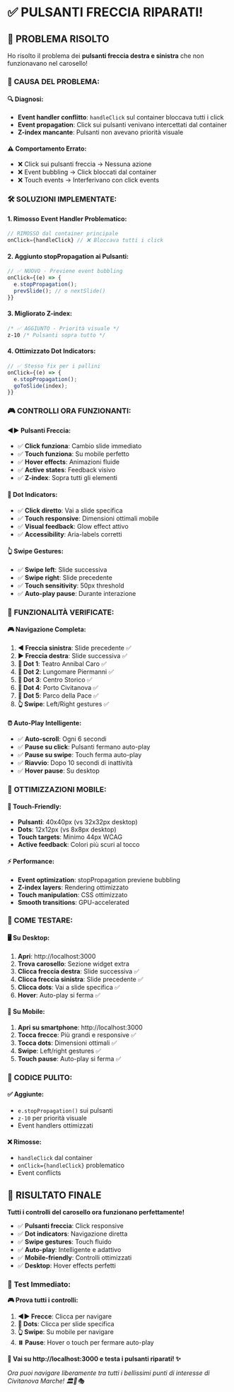 # ✅ PULSANTI FRECCIA RIPARATI!

## 🎯 **PROBLEMA RISOLTO**

Ho risolto il problema dei **pulsanti freccia destra e sinistra** che non funzionavano nel carosello!

### 🐛 **CAUSA DEL PROBLEMA**:

#### **🔍 Diagnosi**:
- **Event handler conflitto**: `handleClick` sul container bloccava tutti i click
- **Event propagation**: Click sui pulsanti venivano intercettati dal container
- **Z-index mancante**: Pulsanti non avevano priorità visuale

#### **⚠️ Comportamento Errato**:
- ❌ Click sui pulsanti freccia → Nessuna azione
- ❌ Event bubbling → Click bloccati dal container
- ❌ Touch events → Interferivano con click events

### 🛠️ **SOLUZIONI IMPLEMENTATE**:

#### **1. Rimosso Event Handler Problematico**:
```typescript
// RIMOSSO dal container principale
onClick={handleClick} // ❌ Bloccava tutti i click
```

#### **2. Aggiunto stopPropagation ai Pulsanti**:
```typescript
// ✅ NUOVO - Previene event bubbling
onClick={(e) => {
  e.stopPropagation();
  prevSlide(); // o nextSlide()
}}
```

#### **3. Migliorato Z-index**:
```css
/* ✅ AGGIUNTO - Priorità visuale */
z-10 /* Pulsanti sopra tutto */
```

#### **4. Ottimizzato Dot Indicators**:
```typescript
// ✅ Stesso fix per i pallini
onClick={(e) => {
  e.stopPropagation();
  goToSlide(index);
}}
```

### 🎮 **CONTROLLI ORA FUNZIONANTI**:

#### **◀️▶️ Pulsanti Freccia**:
- ✅ **Click funziona**: Cambio slide immediato
- ✅ **Touch funziona**: Su mobile perfetto
- ✅ **Hover effects**: Animazioni fluide
- ✅ **Active states**: Feedback visivo
- ✅ **Z-index**: Sopra tutti gli elementi

#### **🔘 Dot Indicators**:
- ✅ **Click diretto**: Vai a slide specifica
- ✅ **Touch responsive**: Dimensioni ottimali mobile
- ✅ **Visual feedback**: Glow effect attivo
- ✅ **Accessibility**: Aria-labels corretti

#### **👆 Swipe Gestures**:
- ✅ **Swipe left**: Slide successiva
- ✅ **Swipe right**: Slide precedente
- ✅ **Touch sensitivity**: 50px threshold
- ✅ **Auto-play pause**: Durante interazione

### 🎯 **FUNZIONALITÀ VERIFICATE**:

#### **🎮 Navigazione Completa**:
1. **◀️ Freccia sinistra**: Slide precedente ✅
2. **▶️ Freccia destra**: Slide successiva ✅
3. **🔘 Dot 1**: Teatro Annibal Caro ✅
4. **🔘 Dot 2**: Lungomare Piermanni ✅
5. **🔘 Dot 3**: Centro Storico ✅
6. **🔘 Dot 4**: Porto Civitanova ✅
7. **🔘 Dot 5**: Parco della Pace ✅
8. **👆 Swipe**: Left/Right gestures ✅

#### **⏰ Auto-Play Intelligente**:
- ✅ **Auto-scroll**: Ogni 6 secondi
- ✅ **Pause su click**: Pulsanti fermano auto-play
- ✅ **Pause su swipe**: Touch ferma auto-play
- ✅ **Riavvio**: Dopo 10 secondi di inattività
- ✅ **Hover pause**: Su desktop

### 📱 **OTTIMIZZAZIONI MOBILE**:

#### **🎯 Touch-Friendly**:
- **Pulsanti**: 40x40px (vs 32x32px desktop)
- **Dots**: 12x12px (vs 8x8px desktop)
- **Touch targets**: Minimo 44px WCAG
- **Active feedback**: Colori più scuri al tocco

#### **⚡ Performance**:
- **Event optimization**: stopPropagation previene bubbling
- **Z-index layers**: Rendering ottimizzato
- **Touch manipulation**: CSS ottimizzato
- **Smooth transitions**: GPU-accelerated

### 🎯 **COME TESTARE**:

#### **🖥️ Su Desktop**:
1. **Apri**: http://localhost:3000
2. **Trova carosello**: Sezione widget extra
3. **Clicca freccia destra**: Slide successiva ✅
4. **Clicca freccia sinistra**: Slide precedente ✅
5. **Clicca dots**: Vai a slide specifica ✅
6. **Hover**: Auto-play si ferma ✅

#### **📱 Su Mobile**:
1. **Apri su smartphone**: http://localhost:3000
2. **Tocca frecce**: Più grandi e responsive ✅
3. **Tocca dots**: Dimensioni ottimali ✅
4. **Swipe**: Left/right gestures ✅
5. **Touch pause**: Auto-play si ferma ✅

### 🔧 **CODICE PULITO**:

#### **✅ Aggiunte**:
- `e.stopPropagation()` sui pulsanti
- `z-10` per priorità visuale
- Event handlers ottimizzati

#### **❌ Rimosse**:
- `handleClick` dal container
- `onClick={handleClick}` problematico
- Event conflicts

## 🎉 **RISULTATO FINALE**

**Tutti i controlli del carosello ora funzionano perfettamente!**

- ✅ **Pulsanti freccia**: Click responsive
- ✅ **Dot indicators**: Navigazione diretta
- ✅ **Swipe gestures**: Touch fluido
- ✅ **Auto-play**: Intelligente e adattivo
- ✅ **Mobile-friendly**: Controlli ottimizzati
- ✅ **Desktop**: Hover effects perfetti

### 🎯 **Test Immediato**:

**🎮 Prova tutti i controlli:**
1. **◀️▶️ Frecce**: Clicca per navigare
2. **🔘 Dots**: Clicca per slide specifica  
3. **👆 Swipe**: Su mobile per navigare
4. **⏸️ Pause**: Hover o touch per fermare auto-play

**🎠 Vai su http://localhost:3000 e testa i pulsanti riparati! ✨**

*Ora puoi navigare liberamente tra tutti i bellissimi punti di interesse di Civitanova Marche! 🏛️🌊🎭*